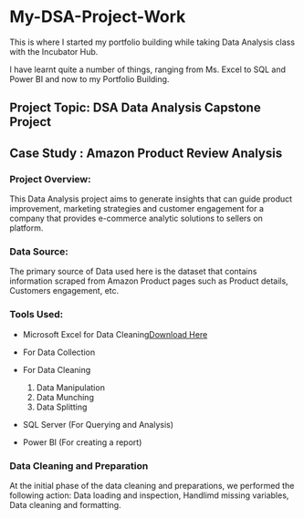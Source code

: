 # My-DSA-Project-Work

This is where I started my portfolio building while taking Data Analysis class with the Incubator Hub.

I have learnt quite a number of things, ranging from Ms. Excel to SQL and Power BI and now to my Portfolio Building.

## Project Topic: DSA Data Analysis Capstone Project

## Case Study : Amazon Product Review Analysis 

### Project Overview:

This Data Analysis project aims to generate insights that can guide product improvement, marketing strategies and customer engagement for a company that provides e-commerce analytic solutions to sellers on platform.

### Data Source: 

The primary source of Data used here is the dataset that contains information scraped from Amazon Product pages such as Product details, Customers engagement, etc.

### Tools Used:

- Microsoft Excel for Data Cleaning[Download Here](https://www.microsoft.com)
  
 - For Data Collection
 - For Data Cleaning
   1. Data Manipulation
   2. Data Munching
   3. Data Splitting

- SQL Server (For Querying and Analysis)

- Power BI (For creating a report)  

### Data Cleaning and Preparation

At the initial phase of the data cleaning and preparations, we performed the following action: Data loading and inspection, Handlimd missing variables, Data cleaning and formatting.
